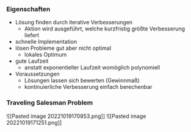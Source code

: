 ### Eigenschaften
+ Lösung finden durch iterative Verbesserungen
	+ Aktion wird ausgeführt, welche kurzfristig größte Verbesserung liefert
+ schnelle Implementation
+ lösen Probleme gut aber nicht optimal
	+ lokales Optimum
+ gute Laufzeit
	+ anstatt exponentieller Laufzeit womöglich polynomiell
+ Voraussetzungen
	+ Lösungen lassen sich bewerten (Gewinnmaß)
	+ kontinuierliche Verbesserung einfach berechenbar

### Traveling Salesman Problem
![[Pasted image 20221019170853.png]]
![[Pasted image 20221019171251.png]]